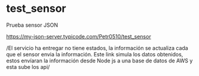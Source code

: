 # test_sensor
Prueba sensor JSON

https://my-json-server.typicode.com/Petr0510/test_sensor

/El servicio ha entregar no tiene estados, la información se actualiza cada que el sensor envia la información. Este link simula los datos obtenidos, estos envíaran la información desde Node js a una base de datos de AWS y esta sube los api/
